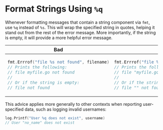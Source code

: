 # Format Strings Using `%q`

Whenever formatting messages that contain a string component via `fmt`, use `%q` instead of `%s`. This will wrap the specified string in quotes, helping it stand out from the rest of the error message. More importantly, if the string is empty, it will provide a more helpful error message.

<table>
<thead><tr><th>Bad</th><th>Good</th></tr></thead>
<tbody>
<tr><td>

```go
fmt.Errrof("file %s not found", filename)
// Prints the following:
// file myfile.go not found
//
// Or if the string is empty:
// file not found
```

</td><td>

```go
fmt.Errrof("file %q not found", filename)
// Prints the following:
// file "myfile.go" not found
//
// Or if the string is empty:
// file "" not found
```

</td></tr>
</tbody></table>

This advice applies more generally to other contexts when reporting user-specified data, such as logging invalid usernames:

```go
log.Printf("User %q does not exist", username)
// User "no_name" does not exist
```
